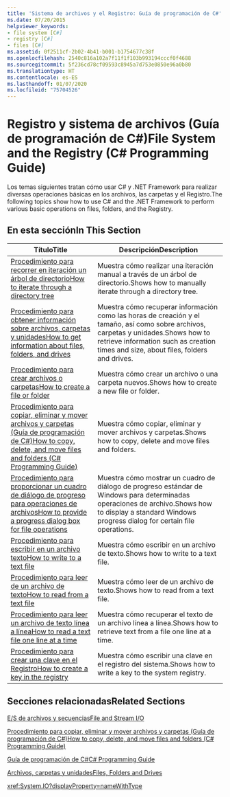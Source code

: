```yaml
---
title: 'Sistema de archivos y el Registro: Guía de programación de C#'
ms.date: 07/20/2015
helpviewer_keywords:
- file system [C#]
- registry [C#]
- files [C#]
ms.assetid: 0f2511cf-2b02-4b41-b001-b1754677c38f
ms.openlocfilehash: 2540c816a102a7f11f1f103b993194cccf0f4688
ms.sourcegitcommit: 5f236cd78cf09593c8945a7d753e0850e96a0b80
ms.translationtype: HT
ms.contentlocale: es-ES
ms.lasthandoff: 01/07/2020
ms.locfileid: "75704526"
---
```

# <a name="file-system-and-the-registry-c-programming-guide"></a><span data-ttu-id="31fe9-102">Registro y sistema de archivos (Guía de programación de C#)</span><span class="sxs-lookup"><span data-stu-id="31fe9-102">File System and the Registry (C# Programming Guide)</span></span>
<span data-ttu-id="31fe9-103">Los temas siguientes tratan cómo usar C# y .NET Framework para realizar diversas operaciones básicas en los archivos, las carpetas y el Registro.</span><span class="sxs-lookup"><span data-stu-id="31fe9-103">The following topics show how to use C# and the .NET Framework to perform various basic operations on files, folders, and the Registry.</span></span>  
  
## <a name="in-this-section"></a><span data-ttu-id="31fe9-104">En esta sección</span><span class="sxs-lookup"><span data-stu-id="31fe9-104">In This Section</span></span>  
  
|<span data-ttu-id="31fe9-105">**Título**</span><span class="sxs-lookup"><span data-stu-id="31fe9-105">**Title**</span></span>|<span data-ttu-id="31fe9-106">**Descripción**</span><span class="sxs-lookup"><span data-stu-id="31fe9-106">**Description**</span></span>|  
|---------------|---------------------|  
|[<span data-ttu-id="31fe9-107">Procedimiento para recorrer en iteración un árbol de directorio</span><span class="sxs-lookup"><span data-stu-id="31fe9-107">How to iterate through a directory tree</span></span>](./how-to-iterate-through-a-directory-tree.md)|<span data-ttu-id="31fe9-108">Muestra cómo realizar una iteración manual a través de un árbol de directorio.</span><span class="sxs-lookup"><span data-stu-id="31fe9-108">Shows how to manually iterate through a directory tree.</span></span>|  
|[<span data-ttu-id="31fe9-109">Procedimiento para obtener información sobre archivos, carpetas y unidades</span><span class="sxs-lookup"><span data-stu-id="31fe9-109">How to get information about files, folders, and drives</span></span>](./how-to-get-information-about-files-folders-and-drives.md)|<span data-ttu-id="31fe9-110">Muestra cómo recuperar información como las horas de creación y el tamaño, así como sobre archivos, carpetas y unidades.</span><span class="sxs-lookup"><span data-stu-id="31fe9-110">Shows how to retrieve information such as creation times and size, about files, folders and drives.</span></span>|  
|[<span data-ttu-id="31fe9-111">Procedimiento para crear archivos o carpetas</span><span class="sxs-lookup"><span data-stu-id="31fe9-111">How to create a file or folder</span></span>](./how-to-create-a-file-or-folder.md)|<span data-ttu-id="31fe9-112">Muestra cómo crear un archivo o una carpeta nuevos.</span><span class="sxs-lookup"><span data-stu-id="31fe9-112">Shows how to create a new file or folder.</span></span>|  
|[<span data-ttu-id="31fe9-113">Procedimiento para copiar, eliminar y mover archivos y carpetas (Guía de programación de C#)</span><span class="sxs-lookup"><span data-stu-id="31fe9-113">How to copy, delete, and move files and folders (C# Programming Guide)</span></span>](./how-to-copy-delete-and-move-files-and-folders.md)|<span data-ttu-id="31fe9-114">Muestra cómo copiar, eliminar y mover archivos y carpetas.</span><span class="sxs-lookup"><span data-stu-id="31fe9-114">Shows how to copy, delete and move files and folders.</span></span>|  
|[<span data-ttu-id="31fe9-115">Procedimiento para proporcionar un cuadro de diálogo de progreso para operaciones de archivos</span><span class="sxs-lookup"><span data-stu-id="31fe9-115">How to provide a progress dialog box for file operations</span></span>](./how-to-provide-a-progress-dialog-box-for-file-operations.md)|<span data-ttu-id="31fe9-116">Muestra cómo mostrar un cuadro de diálogo de progreso estándar de Windows para determinadas operaciones de archivo.</span><span class="sxs-lookup"><span data-stu-id="31fe9-116">Shows how to display a standard Windows progress dialog for certain file operations.</span></span>|  
|[<span data-ttu-id="31fe9-117">Procedimiento para escribir en un archivo texto</span><span class="sxs-lookup"><span data-stu-id="31fe9-117">How to write to a text file</span></span>](./how-to-write-to-a-text-file.md)|<span data-ttu-id="31fe9-118">Muestra cómo escribir en un archivo de texto.</span><span class="sxs-lookup"><span data-stu-id="31fe9-118">Shows how to write to a text file.</span></span>|  
|[<span data-ttu-id="31fe9-119">Procedimiento para leer de un archivo de texto</span><span class="sxs-lookup"><span data-stu-id="31fe9-119">How to read from a text file</span></span>](./how-to-read-from-a-text-file.md)|<span data-ttu-id="31fe9-120">Muestra cómo leer de un archivo de texto.</span><span class="sxs-lookup"><span data-stu-id="31fe9-120">Shows how to read from a text file.</span></span>|  
|[<span data-ttu-id="31fe9-121">Procedimiento para leer un archivo de texto línea a línea</span><span class="sxs-lookup"><span data-stu-id="31fe9-121">How to read a text file one line at a time</span></span>](./how-to-read-a-text-file-one-line-at-a-time.md)|<span data-ttu-id="31fe9-122">Muestra cómo recuperar el texto de un archivo línea a línea.</span><span class="sxs-lookup"><span data-stu-id="31fe9-122">Shows how to retrieve text from a file one line at a time.</span></span>|  
|[<span data-ttu-id="31fe9-123">Procedimiento para crear una clave en el Registro</span><span class="sxs-lookup"><span data-stu-id="31fe9-123">How to create a key in the registry</span></span>](./how-to-create-a-key-in-the-registry.md)|<span data-ttu-id="31fe9-124">Muestra cómo escribir una clave en el registro del sistema.</span><span class="sxs-lookup"><span data-stu-id="31fe9-124">Shows how to write a key to the system registry.</span></span>|  
  
## <a name="related-sections"></a><span data-ttu-id="31fe9-125">Secciones relacionadas</span><span class="sxs-lookup"><span data-stu-id="31fe9-125">Related Sections</span></span>  
 [<span data-ttu-id="31fe9-126">E/S de archivos y secuencias</span><span class="sxs-lookup"><span data-stu-id="31fe9-126">File and Stream I/O</span></span>](../../../standard/io/index.md)  
  
 [<span data-ttu-id="31fe9-127">Procedimiento para copiar, eliminar y mover archivos y carpetas (Guía de programación de C#)</span><span class="sxs-lookup"><span data-stu-id="31fe9-127">How to copy, delete, and move files and folders (C# Programming Guide)</span></span>](./how-to-copy-delete-and-move-files-and-folders.md)
  
 [<span data-ttu-id="31fe9-128">Guía de programación de C#</span><span class="sxs-lookup"><span data-stu-id="31fe9-128">C# Programming Guide</span></span>](../index.md)  
  
 [<span data-ttu-id="31fe9-129">Archivos, carpetas y unidades</span><span class="sxs-lookup"><span data-stu-id="31fe9-129">Files, Folders and Drives</span></span>](./index.md)  
  
 <xref:System.IO?displayProperty=nameWithType>
